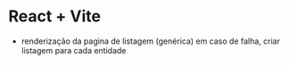 # React + Vite

 - renderização da pagina de listagem (genérica) em caso de falha, criar listagem para cada entidade